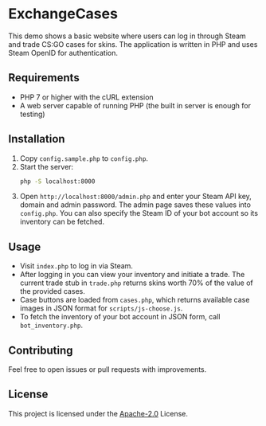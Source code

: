 # ExchangeCases

This demo shows a basic website where users can log in through Steam and trade CS:GO cases for skins. The application is written in PHP and uses Steam OpenID for authentication.

## Requirements

- PHP 7 or higher with the cURL extension
- A web server capable of running PHP (the built in server is enough for testing)

## Installation

1. Copy `config.sample.php` to `config.php`.
2. Start the server:
   ```bash
   php -S localhost:8000
   ```
3. Open `http://localhost:8000/admin.php` and enter your Steam API key, domain and admin password. The admin page saves these values into `config.php`.
   You can also specify the Steam ID of your bot account so its inventory can be fetched.

## Usage

- Visit `index.php` to log in via Steam.
- After logging in you can view your inventory and initiate a trade. The current trade stub in `trade.php` returns skins worth 70% of the value of the provided cases.
- Case buttons are loaded from `cases.php`, which returns available case images in JSON format for `scripts/js-choose.js`.
- To fetch the inventory of your bot account in JSON form, call `bot_inventory.php`.

## Contributing

Feel free to open issues or pull requests with improvements.

## License

This project is licensed under the [Apache-2.0](LICENSE) License.
